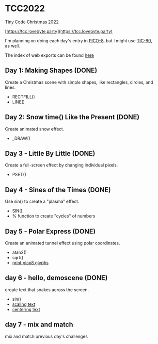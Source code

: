 # TCC2022

Tiny Code Christmas 2022

[https://tcc.lovebyte.party](https://tcc.lovebyte.party)

I'm planning on doing each day's entry in [PICO-8](https://lexaloffle.com/pico-8.php), but I might use [TIC-80](https://tic80.com), as well.

The index of web exports can be found [here](https://neb.host/games/tcc/2022)

## Day 1: Making Shapes (DONE)

Create a Christmas scene with simple shapes, like rectangles, circles, and lines.

* RECTFILL()
* LINE()

## Day 2: Snow time() Like the Present (DONE)

Create animated snow effect.

* _DRAW()

## Day 3 - Little By Little (DONE)

Create a full-screen effect by changing individual pixels.

* PSET()

## Day 4 - Sines of the Times (DONE)

Use sin() to create a "plasma" effect.

* SIN()
* % function to create "cycles" of numbers

## Day 5 - Polar Express (DONE)

Create an animated tunnel effect using polar coordinates.

* atan2()
* sqrt()
* [print pico8 glyphs](https://www.lexaloffle.com/bbs/?pid=39534)

## day 6 - hello, demoscene (DONE)

create text that snakes across the screen.

* sin()
* [scaling text](https://www.lexaloffle.com/bbs/?pid=114184#p)
* [centering text](https://pico-8.fandom.com/wiki/Centering_Text)

## day 7 - mix and match

mix and match previous day's challenges
